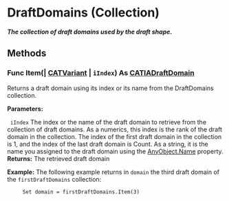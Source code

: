 # DraftDomains (Collection)

**_The collection of draft domains used by the draft shape._**

## Methods

### Func **Item**(| [CATVariant](../System/typedef_CATVariant_20656.md) | `iIndex`) As [CATIADraftDomain](../PartInterfaces/interface_DraftDomain_25597.md)

   Returns a draft domain using its index or its name from the DraftDomains collection.

**Parameters:**

` iIndex`      The index or the name of the draft domain to retrieve from the collection of draft domains. As a numerics, this index is the rank of the draft domain in the collection. The index of the first draft domain in the collection is 1, and the index of the last draft domain is Count. As a string, it is the name you assigned to the draft domain using the
[AnyObject.Name](../System/interface_AnyObject_17321.htm#Name) property.  **Returns:**      The retrieved draft domain

**Example:**     The following example returns in `domain` the third draft domain of the `firstDraftDomains` collection:

```VBScript
     Set domain = firstDraftDomains.Item(3)

```